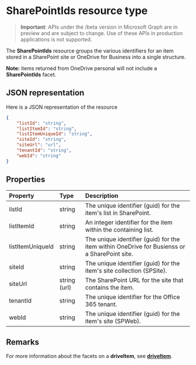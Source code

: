 # SharePointIds resource type

> **Important**: APIs under the /beta version in Microsoft Graph are in preview and are subject to change. Use of these APIs in production applications is not supported.

The **SharePointIds** resource groups the various identifiers for an item stored in a SharePoint site or OneDrive for Business into a single structure.

**Note:** items returned from OneDrive personal will not include a **SharePointIds** facet.

## JSON representation

Here is a JSON representation of the resource

<!-- {
  "blockType": "resource",
  "optionalProperties": [ "listId", "listItemId", "listItemUniqueId", "siteId", "siteUrl", "webId" ],
  "@odata.type": "microsoft.graph.sharepointIds"
}-->

```json
{
    "listId": "string",
    "listItemId": "string",
    "listItemUniqueId": "string",
    "siteId": "string",
    "siteUrl": "url",
    "tenantId": "string",
    "webId": "string"
}
```

## Properties

| Property         | Type         | Description                                                                                  |
| :--------------- | :----------- | :------------------------------------------------------------------------------------------- |
| listId           | string       | The unique identifier (guid) for the item's list in SharePoint.                              |
| listItemId       | string       | An integer identifier for the item within the containing list.                               |
| listItemUniqueId | string       | The unique identifier (guid) for the item within OneDrive for Busienss or a SharePoint site. |
| siteId           | string       | The unique identifier (guid) for the item's site collection (SPSite).                        |
| siteUrl          | string (url) | The SharePoint URL for the site that contains the item.                                      |
| tenantId         | string       | The unique identifier for the Office 365 tenant.
| webId            | string       | The unique identifier (guid) for the item's site (SPWeb).                                    |

## Remarks

For more information about the facets on a **driveItem**, see [**driveItem**](driveitem.md).



<!-- uuid: 8fcb5dbc-d5aa-4681-8e31-b001d5168d79
2015-10-25 14:57:30 UTC -->
<!-- {
  "type": "#page.annotation",
  "description": "sharepointIds resource",
  "keywords": "",
  "section": "documentation",
  "tocPath": ""
}-->
